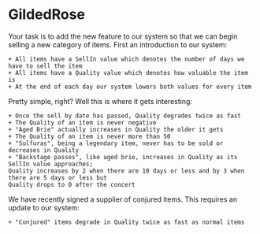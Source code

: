 # GildedRose

Your task is to add the new feature to our system so that
we can begin selling a new category of items. First an introduction to our system:

	+ All items have a SellIn value which denotes the number of days we have to sell the item
	+ All items have a Quality value which denotes how valuable the item is
	+ At the end of each day our system lowers both values for every item

Pretty simple, right? Well this is where it gets interesting:

	+ Once the sell by date has passed, Quality degrades twice as fast
	+ The Quality of an item is never negative
	+ "Aged Brie" actually increases in Quality the older it gets
	+ The Quality of an item is never more than 50
	+ "Sulfuras", being a legendary item, never has to be sold or decreases in Quality
	+ "Backstage passes", like aged brie, increases in Quality as its SellIn value approaches;
	Quality increases by 2 when there are 10 days or less and by 3 when there are 5 days or less but
	Quality drops to 0 after the concert

We have recently signed a supplier of conjured items. This requires an update to our system:

	+ "Conjured" items degrade in Quality twice as fast as normal items
